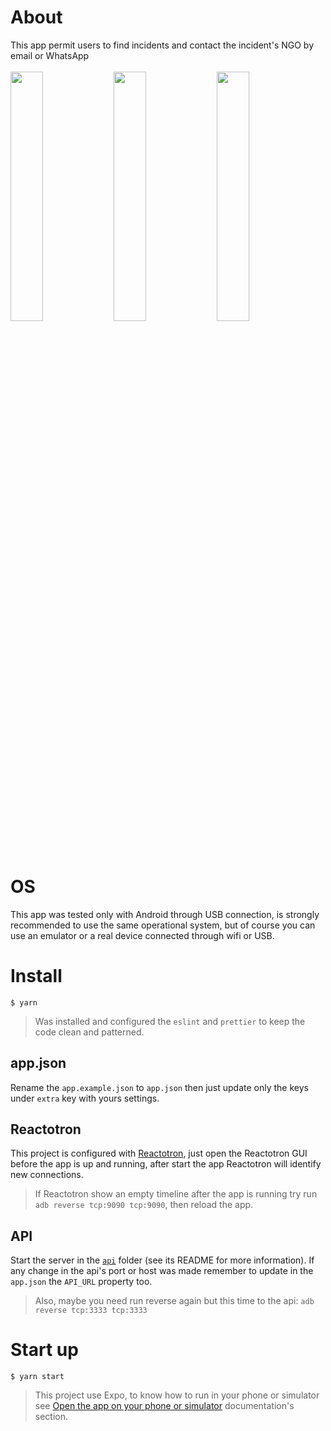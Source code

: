 # About
This app permit users to find incidents and contact the incident's NGO by email or WhatsApp<br /><br />
<img src="https://raw.githubusercontent.com/DiegoVictor/omnistack/master/11/app/screenshots/splash.jpg" width="32%" />
<img src="https://raw.githubusercontent.com/DiegoVictor/omnistack/master/11/app/screenshots/incidents.jpg" width="32%" />
<img src="https://raw.githubusercontent.com/DiegoVictor/omnistack/master/11/app/screenshots/incident.jpg" width="32%" />

# OS
This app was tested only with Android through USB connection, is strongly recommended to use the same operational system, but of course you can use an emulator or a real device connected through wifi or USB.

# Install
```
$ yarn
```
> Was installed and configured the `eslint` and `prettier` to keep the code clean and patterned.

## app.json
Rename the `app.example.json` to `app.json` then just update only the keys under `extra` key with yours settings.


## Reactotron
This project is configured with [Reactotron](https://github.com/infinitered/reactotron), just open the Reactotron GUI before the app is up and running, after start the app Reactotron will identify new connections.
> If Reactotron show an empty timeline after the app is running try run `adb reverse tcp:9090 tcp:9090`, then reload the app.

## API
Start the server in the [`api`](https://github.com/DiegoVictor/omnistack/tree/master/11/api) folder (see its README for more information). If any change in the api's port or host was made remember to update in the `app.json` the `API_URL` property too.
> Also, maybe you need run reverse again but this time to the api: `adb reverse tcp:3333 tcp:3333`

# Start up
```
$ yarn start
```
> This project use Expo, to know how to run in your phone or simulator see [Open the app on your phone or simulator](https://docs.expo.io/versions/latest/workflow/up-and-running/#open-the-app-on-your-phone-or) documentation's section.
